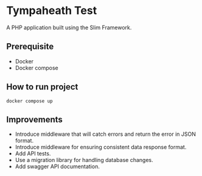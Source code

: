 # Tympaheath Test

A PHP application built using the Slim Framework.

## Prerequisite

- Docker
- Docker compose

## How to run project

```
docker compose up
```

## Improvements

- Introduce middleware that will catch errors and return the error in JSON format.
- Introduce middleware for ensuring consistent data response format.
- Add API tests.
- Use a migration library for handling database changes.
- Add swagger API documentation.
